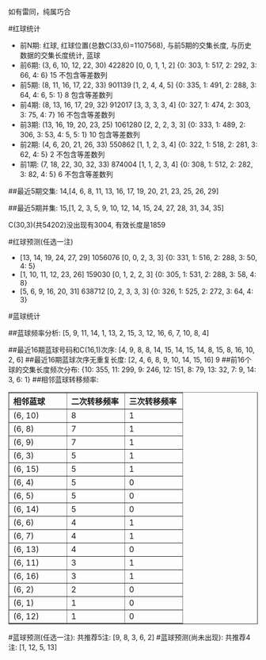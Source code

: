 <!-- 
.. title: 双色球2011058期(2011-05-22)数据分析报告
.. slug: slott-2011058-2011-05-22-report
.. date: 2011-05-23 08:00:00 UTC+08:00
.. tags: Lottery
.. link: 
.. description: 
.. type: text
-->

如有雷同，纯属巧合

<!-- TEASER_END-->

#红球统计

- 前N期: 红球, 红球位置(总数C(33,6)=1107568), 与前5期的交集长度, 与历史数据的交集长度统计, 蓝球
- 前6期: (3, 6, 10, 12, 22, 30) 422820 [0, 0, 1, 1, 2] {0: 303, 1: 517, 2: 292, 3: 66, 4: 6} 15 不包含等差数列
- 前5期: (8, 11, 16, 17, 22, 33) 901139 [1, 2, 4, 4, 5] {0: 335, 1: 491, 2: 288, 3: 64, 4: 6, 5: 1} 8 包含等差数列
- 前4期: (8, 13, 16, 17, 29, 32) 912017 [3, 3, 3, 3, 4] {0: 327, 1: 474, 2: 303, 3: 75, 4: 7} 16 不包含等差数列
- 前3期: (13, 16, 19, 20, 23, 25) 1061280 [2, 2, 2, 3, 3] {0: 333, 1: 489, 2: 306, 3: 53, 4: 5, 5: 1} 10 包含等差数列
- 前2期: (4, 6, 20, 21, 26, 33) 550862 [1, 1, 2, 3, 4] {0: 322, 1: 518, 2: 281, 3: 62, 4: 5} 2 不包含等差数列
- 前1期: (7, 18, 22, 30, 32, 33) 874004 [1, 1, 2, 3, 4] {0: 308, 1: 512, 2: 282, 3: 82, 4: 5} 6 不包含等差数列

##最近5期交集:
14,[4, 6, 8, 11, 13, 16, 17, 19, 20, 21, 23, 25, 26, 29]

##最近5期并集:
15,[1, 2, 3, 5, 9, 10, 12, 14, 15, 24, 27, 28, 31, 34, 35]

C(30,3)(共54202)没出现有3004, 
有效长度是1859

#红球预测(任选一注)

- [13, 14, 19, 24, 27, 29] 1056076 [0, 0, 2, 3, 3] {0: 331, 1: 516, 2: 288, 3: 50, 4: 5}
- [1, 10, 11, 12, 23, 26] 159030 [0, 1, 2, 2, 3] {0: 305, 1: 531, 2: 288, 3: 58, 4: 8}
- [5, 6, 9, 16, 20, 31] 638712 [0, 2, 3, 3, 3] {0: 326, 1: 525, 2: 272, 3: 64, 4: 3}

#蓝球统计

##蓝球频率分析:
[5, 9, 11, 14, 1, 13, 2, 15, 3, 12, 16, 6, 7, 10, 8, 4]

##最近16期蓝球号码和C(16,1)次序:
[4, 9, 8, 8, 14, 15, 14, 15, 14, 8, 15, 8, 16, 10, 2, 6]
##最近16期蓝球次序无重复长度:
[2, 4, 6, 8, 9, 10, 14, 15, 16] 9
##前16个球的交集长度频次分布:
{10: 355, 11: 299, 9: 246, 12: 151, 8: 79, 13: 32, 7: 9, 14: 3, 6: 1}
##相邻蓝球转移频率:
<table border="1" class="table table-striped dataframe">
  <thead>
    <tr style="text-align: left;">
      <th style="min-width: 100px;">相邻蓝球</th>
      <th style="min-width: 100px;">二次转移频率</th>
      <th style="min-width: 100px;">三次转移频率</th>
    </tr>
  </thead>
  <tbody>
    <tr>
      <td> (6, 10)</td>
      <td> 8</td>
      <td> 1</td>
    </tr>
    <tr>
      <td>  (6, 8)</td>
      <td> 7</td>
      <td> 1</td>
    </tr>
    <tr>
      <td>  (6, 9)</td>
      <td> 7</td>
      <td> 1</td>
    </tr>
    <tr>
      <td>  (6, 3)</td>
      <td> 5</td>
      <td> 1</td>
    </tr>
    <tr>
      <td> (6, 15)</td>
      <td> 5</td>
      <td> 1</td>
    </tr>
    <tr>
      <td>  (6, 4)</td>
      <td> 5</td>
      <td> 0</td>
    </tr>
    <tr>
      <td>  (6, 5)</td>
      <td> 5</td>
      <td> 0</td>
    </tr>
    <tr>
      <td> (6, 14)</td>
      <td> 5</td>
      <td> 0</td>
    </tr>
    <tr>
      <td>  (6, 6)</td>
      <td> 4</td>
      <td> 1</td>
    </tr>
    <tr>
      <td>  (6, 7)</td>
      <td> 4</td>
      <td> 1</td>
    </tr>
    <tr>
      <td> (6, 13)</td>
      <td> 4</td>
      <td> 0</td>
    </tr>
    <tr>
      <td> (6, 11)</td>
      <td> 3</td>
      <td> 1</td>
    </tr>
    <tr>
      <td> (6, 16)</td>
      <td> 3</td>
      <td> 1</td>
    </tr>
    <tr>
      <td>  (6, 2)</td>
      <td> 2</td>
      <td> 0</td>
    </tr>
    <tr>
      <td>  (6, 1)</td>
      <td> 1</td>
      <td> 0</td>
    </tr>
    <tr>
      <td> (6, 12)</td>
      <td> 1</td>
      <td> 0</td>
    </tr>
  </tbody>
</table>
#蓝球预测(任选一注):
共推荐5注: [9, 8, 3, 6, 2]
#蓝球预测(尚未出现):
共推荐4注: [1, 12, 5, 13]

